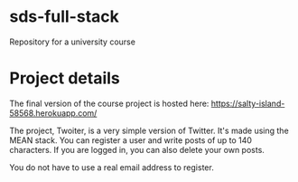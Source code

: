 # sds-full-stack
Repository for a university course

# Project details
The final version of the course project is hosted here: https://salty-island-58568.herokuapp.com/

The project, Twoiter, is a very simple version of Twitter. It's made using the MEAN stack.
You can register a user and write posts of up to 140 characters. If you are logged in, you can also delete your own posts. 

You do not have to use a real email address to register.
